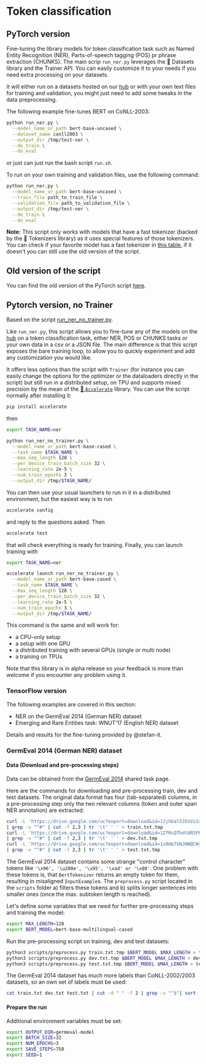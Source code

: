 <!---
Copyright 2020 The HuggingFace Team. All rights reserved.

Licensed under the Apache License, Version 2.0 (the "License");
you may not use this file except in compliance with the License.
You may obtain a copy of the License at

    http://www.apache.org/licenses/LICENSE-2.0

Unless required by applicable law or agreed to in writing, software
distributed under the License is distributed on an "AS IS" BASIS,
WITHOUT WARRANTIES OR CONDITIONS OF ANY KIND, either express or implied.
See the License for the specific language governing permissions and
limitations under the License.
-->

# Token classification

## PyTorch version

Fine-tuning the library models for token classification task such as Named Entity Recognition (NER), Parts-of-speech
tagging (POS) pr phrase extraction (CHUNKS). The main scrip `run_ner.py` leverages the 🤗 Datasets library and the Trainer API. You can easily
customize it to your needs if you need extra processing on your datasets.

It will either run on a datasets hosted on our [hub](https://huggingface.co/datasets) or with your own text files for
training and validation, you might just need to add some tweaks in the data preprocessing.

The following example fine-tunes BERT on CoNLL-2003:

```bash
python run_ner.py \
  --model_name_or_path bert-base-uncased \
  --dataset_name conll2003 \
  --output_dir /tmp/test-ner \
  --do_train \
  --do_eval
```

or just can just run the bash script `run.sh`.

To run on your own training and validation files, use the following command:

```bash
python run_ner.py \
  --model_name_or_path bert-base-uncased \
  --train_file path_to_train_file \
  --validation_file path_to_validation_file \
  --output_dir /tmp/test-ner \
  --do_train \
  --do_eval
```

**Note:** This script only works with models that have a fast tokenizer (backed by the 🤗 Tokenizers library) as it
uses special features of those tokenizers. You can check if your favorite model has a fast tokenizer in
[this table](https://huggingface.co/transformers/index.html#bigtable), if it doesn't you can still use the old version
of the script.

## Old version of the script

You can find the old version of the PyTorch script [here](https://github.com/huggingface/transformers/blob/master/examples/legacy/token-classification/run_ner.py).

## Pytorch version, no Trainer

Based on the script [run_ner_no_trainer.py](https://github.com/huggingface/transformers/blob/master/examples/token-classification/run_ner_no_trainer.py).

Like `run_ner.py`, this script allows you to fine-tune any of the models on the [hub](https://huggingface.co/models) on a
token classification task, either NER, POS or CHUNKS tasks or your own data in a csv or a JSON file. The main difference is that this
script exposes the bare training loop, to allow you to quickly experiment and add any customization you would like.

It offers less options than the script with `Trainer` (for instance you can easily change the options for the optimizer
or the dataloaders directly in the script) but still run in a distributed setup, on TPU and supports mixed precision by
the mean of the [🤗 `Accelerate`](https://github.com/huggingface/accelerate) library. You can use the script normally
after installing it:

```bash
pip install accelerate
```

then

```bash
export TASK_NAME=ner

python run_ner_no_trainer.py \
  --model_name_or_path bert-base-cased \
  --task_name $TASK_NAME \
  --max_seq_length 128 \
  --per_device_train_batch_size 32 \
  --learning_rate 2e-5 \
  --num_train_epochs 3 \
  --output_dir /tmp/$TASK_NAME/
```

You can then use your usual launchers to run in it in a distributed environment, but the easiest way is to run

```bash
accelerate config
```

and reply to the questions asked. Then

```bash
accelerate test
```

that will check everything is ready for training. Finally, you can launch training with

```bash
export TASK_NAME=ner

accelerate launch run_ner_no_trainer.py \
  --model_name_or_path bert-base-cased \
  --task_name $TASK_NAME \
  --max_seq_length 128 \
  --per_device_train_batch_size 32 \
  --learning_rate 2e-5 \
  --num_train_epochs 3 \
  --output_dir /tmp/$TASK_NAME/
```

This command is the same and will work for:

- a CPU-only setup
- a setup with one GPU
- a distributed training with several GPUs (single or multi node)
- a training on TPUs

Note that this library is in alpha release so your feedback is more than welcome if you encounter any problem using it.

### TensorFlow version

The following examples are covered in this section:

* NER on the GermEval 2014 (German NER) dataset
* Emerging and Rare Entities task: WNUT’17 (English NER) dataset

Details and results for the fine-tuning provided by @stefan-it.

### GermEval 2014 (German NER) dataset

#### Data (Download and pre-processing steps)

Data can be obtained from the [GermEval 2014](https://sites.google.com/site/germeval2014ner/data) shared task page.

Here are the commands for downloading and pre-processing train, dev and test datasets. The original data format has four (tab-separated) columns, in a pre-processing step only the two relevant columns (token and outer span NER annotation) are extracted:

```bash
curl -L 'https://drive.google.com/uc?export=download&id=1Jjhbal535VVz2ap4v4r_rN1UEHTdLK5P' \
| grep -v "^#" | cut -f 2,3 | tr '\t' ' ' > train.txt.tmp
curl -L 'https://drive.google.com/uc?export=download&id=1ZfRcQThdtAR5PPRjIDtrVP7BtXSCUBbm' \
| grep -v "^#" | cut -f 2,3 | tr '\t' ' ' > dev.txt.tmp
curl -L 'https://drive.google.com/uc?export=download&id=1u9mb7kNJHWQCWyweMDRMuTFoOHOfeBTH' \
| grep -v "^#" | cut -f 2,3 | tr '\t' ' ' > test.txt.tmp
```

The GermEval 2014 dataset contains some strange "control character" tokens like `'\x96', '\u200e', '\x95', '\xad' or '\x80'`.
One problem with these tokens is, that `BertTokenizer` returns an empty token for them, resulting in misaligned `InputExample`s.
The `preprocess.py` script located in the `scripts` folder a) filters these tokens and b) splits longer sentences into smaller ones (once the max. subtoken length is reached).

Let's define some variables that we need for further pre-processing steps and training the model:

```bash
export MAX_LENGTH=128
export BERT_MODEL=bert-base-multilingual-cased
```

Run the pre-processing script on training, dev and test datasets:

```bash
python3 scripts/preprocess.py train.txt.tmp $BERT_MODEL $MAX_LENGTH > train.txt
python3 scripts/preprocess.py dev.txt.tmp $BERT_MODEL $MAX_LENGTH > dev.txt
python3 scripts/preprocess.py test.txt.tmp $BERT_MODEL $MAX_LENGTH > test.txt
```

The GermEval 2014 dataset has much more labels than CoNLL-2002/2003 datasets, so an own set of labels must be used:

```bash
cat train.txt dev.txt test.txt | cut -d " " -f 2 | grep -v "^$"| sort | uniq > labels.txt
```

#### Prepare the run

Additional environment variables must be set:

```bash
export OUTPUT_DIR=germeval-model
export BATCH_SIZE=32
export NUM_EPOCHS=3
export SAVE_STEPS=750
export SEED=1
```
